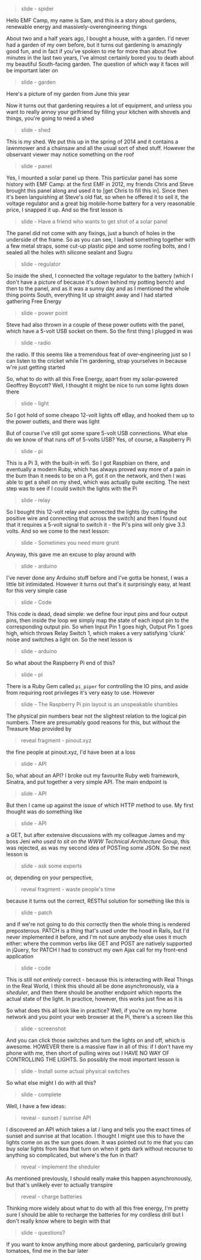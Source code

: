 >slide - spider

Hello EMF Camp, my name is Sam, and this is a story about gardens, renewable energy and massively-overengineering things

About two and a half years ago, I bought a house, with a garden. I'd never had a garden of my own before, but it turns out gardening is amazingly good fun, and in fact if you've spoken to me for more than about five minutes in the last two years, I've almost certainly bored you to death about my beautiful South-facing garden. The question of which way it faces will be important later on

>slide - garden

Here's a picture of my garden from June this year

Now it turns out that gardening requires a lot of equipment, and unless you want to really annoy your girlfriend by filling your kitchen with shovels and things, you're going to need a shed

>slide - shed

This is my shed. We put this up in the spring of 2014 and it contains a lawnmower and a chainsaw and all the usual sort of shed stuff. However the observant viewer may notice something on the roof

>slide - panel

Yes, I mounted a solar panel up there. This particular panel has some history with EMF Camp: at the first EMF in 2012, my friends Chris and Steve brought this panel along and used it to [get Chris to fill this in]. Since then it's been languishing at Steve's old flat, so when he offered it to sell it, the voltage regulator and a great big mobile-home battery for a very reasonable price, I snapped it up. And so the first lesson is

>slide - Have a friend who wants to get shot of a solar panel

The panel did not come with any fixings, just a bunch of holes in the underside of the frame. So as you can see, I lashed something together with a few metal straps, some cut-up plastic pipe and some roofing bolts, and I sealed all the holes with silicone sealant and Sugru

>slide - regulator

So inside the shed, I connected the voltage regulator to the battery (which I don't have a picture of because it's down behind my potting bench) and then to the panel, and as it was a sunny day and as I mentioned the whole thing points South, everything lit up straight away and I had started gathering Free Energy

>slide - power point

Steve had also thrown in a couple of these power outlets with the panel, which have a 5-volt USB socket on them. So the first thing I plugged in was

>slide - radio

the radio. If this seems like a tremendous feat of over-engineering just so I can listen to the cricket while I'm gardening, strap yourselves in because w're just getting started

So, what to do with all this Free Energy, apart from my solar-powered Geoffrey Boycott? Well, I thought it might be nice to run some lights down there

>slide - light

So I got hold of some cheapo 12-volt lights off eBay, and hooked them up to the power outlets, and there was light

But of course I've still got some spare 5-volt USB connections. What else do we know of that runs off of 5-volts USB? Yes, of course, a Raspberry Pi

>slide - pi

This is a Pi 3, with the built-in wifi. So I got Raspbian on there, and eventually a modern Ruby, which has always proved way more of a pain in the bum than it needs to be on a Pi, got it on the network, and then I was able to get a shell on my shed, which was actually quite exciting. The next step was to see if I could switch the lights with the Pi

>slide - relay

So I bought this 12-volt relay and connected the lights (by cutting the positive wire and connecting that across the switch) and then I found out that it requires a 5-volt signal to switch it - the Pi's pins will only give 3.3 volts. And so we come to the next lesson:

>slide - Sometimes you need more grunt

Anyway, this gave me an excuse to play around with

>slide - arduino

I've never done any Arduino stuff before and I've gotta be honest, I was a little bit intimidated. However it turns out that's it surprisingly easy, at least for this very simple case

>slide - Code

This code is dead, dead simple: we define four input pins and four output pins, then inside the loop we simply map the state of each input pin to the corresponding output pin. So when Input Pin 1 goes high, Output Pin 1 goes high, which throws Relay Switch 1, which makes a very satisfying 'clunk' noise and switches a light on. So the next lesson is

>slide - arduino

So what about the Raspberry Pi end of this?

>slide - pi

There is a Ruby Gem called `pi_piper` for controlling the IO pins, and aside from requiring root privileges it's very easy to use. However

>slide - The Raspberry Pi pin layout is an unspeakable shambles

The physical pin numbers bear not the slightest relation to the logical pin numbers. There are presumably good reasons for this, but without the Treasure Map provided by

>reveal fragment - pinout.xyz

the fine people at pinout.xyz, I'd have been at a loss

>slide - API

So, what about an API? I broke out my favourite Ruby web framework, Sinatra, and put together a very simple API. The main endpoint is

>slide - API

But then I came up against the issue of which HTTP method to use. My first thought was do something like

>slide - API

a GET, but after extensive discussions with my colleague James and my boss Jeni _who used to sit on the WWW Technical Architecture Group_, this was rejected, as was my second idea of POSTing some JSON. So the next lesson is

>slide - ask some experts

or, depending on your perspective,

>reveal fragment - waste people's time

because it turns out the correct, RESTful solution for something like this is

>slide - patch

and if we're not going to do this correctly then the whole thing is rendered preposterous. PATCH is a thing that's used under the hood in Rails, but I'd never implemented it before, and I'm not sure anybody else uses it much either: where the common verbs like GET and POST are natively supported in jQuery, for PATCH I had to construct my own Ajax call for my front-end application

>slide - code

This is still not _entirely_ correct - because this is interacting with Real Things in the Real World, I think this should all be done asynchronously, via a _sheduler_, and then there should be another endpoint which reports the actual state of the light. In practice, however, this works just fine as it is

So what does this all look like in practice? Well, if you're on my home network and you point your web browser at the Pi, there's a screen like this

>slide - screenshot

And you can click those switches and turn the lights on and off, which is awesome. HOWEVER there is a massive flaw in all of this: if I don't have my phone with me, then short of pulling wires out I HAVE NO WAY OF CONTROLLING THE LIGHTS. So possibly the most important lesson is

>slide - Install some actual physical switches

So what else might I do with all this?

>slide - complete

Well, I have a few ideas:

>reveal - sunset / sunrise API

I discovered an API which takes a lat / lang and tells you the exact times of sunset and sunrise at that location. I thought I might use this to have the lights come on as the sun goes down. It was pointed out to me that you can buy solar lights from Ikea that turn on when it gets dark without recourse to anything so complicated, but where's the fun in that?

>reveal - implement the sheduler

As mentioned previously, I should really make this happen asynchronously, but that's unlikely ever to actually transpire

>reveal - charge batteries

Thinking more widely about what to do with all this free energy, I'm pretty sure I should be able to recharge the batteries for my cordless drill but I don't really know where to begin with that

>slide - questions?

If you want to know anything more about gardening, particularly growing tomatoes, find me in the bar later

